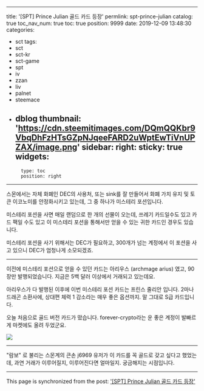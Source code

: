 
---
title: '[SPT] Prince Julian 골드 카드 등장'
permlink: spt-prince-julian
catalog: true
toc_nav_num: true
toc: true
position: 9999
date: 2019-12-09 13:48:30
categories:
- sct
tags:
- sct
- sct-kr
- sct-game
- spt
- iv
- zzan
- liv
- palnet
- steemace
- dblog
thumbnail: 'https://cdn.steemitimages.com/DQmQQKbr9VbqDhFzHTsGZpNJqeeFARD2uWptEwTiVnUPZAX/image.png'
sidebar:
    right:
        sticky: true
widgets:
    -
        type: toc
        position: right
---


스몬에서는 자체 화폐인 DEC의 사용처, 또는 sink를 잘 만들어서 화폐 가치 유지 및 토큰 이코노미를 안정화시키고 있는데, 그 중 하나가 미스테리 포션입니다.

미스테리 포션을 사면 매일 랜덤으로 한 개의 선물이 오는데, 쓰레기 카드일수도 있고 카드 팩일 수도 있고 이 미스테리 포션을 통해서만 얻을 수 있는 귀한 카드인 경우도 있습니다.

미스테리 포션을 사기 위해서는 DEC가 필요하고, 300개가 넘는 계정에서 이 포션을 사고 있으니 DEC가 엄청나게 소모되겠죠.

---

이전에 미스테리 포션으로 얻을 수 있던 카드는 아리우스 (archmage arius) 였고, 90장만 발행되었습니다. 지금은 5백 달러 이상에서 거래되고 있는데요.

아리우스가 다 발행된 이후에 이번 미스테리 포션 카드는 프린스 줄리안 입니다. 2마나 드래곤 소환사에, 상대편 체력 1 감소라는 매우 좋은 옵션까지. 말 그대로 S급 카드입니다.

오늘 처음으로 골드 버전 카드가 떴습니다. forever-crypto라는 운 좋은 계정이 발빠르게 마켓에도 올려 두었군요.

![](https://cdn.steemitimages.com/DQmQQKbr9VbqDhFzHTsGZpNJqeeFARD2uWptEwTiVnUPZAX/image.png)
<br>

---

"람보" 로 불리는 스몬계의 큰손 j6969 유저가 이 카드를 꼭 골드로 갖고 싶다고 했었는데, 과연 거래가 이루어질지, 이루어진다면 얼마일지. 궁금해지는 시점입니다.

- - -

This page is synchronized from the post: ['[SPT] Prince Julian 골드 카드 등장'](https://steemit.com/@glory7/spt-prince-julian)
